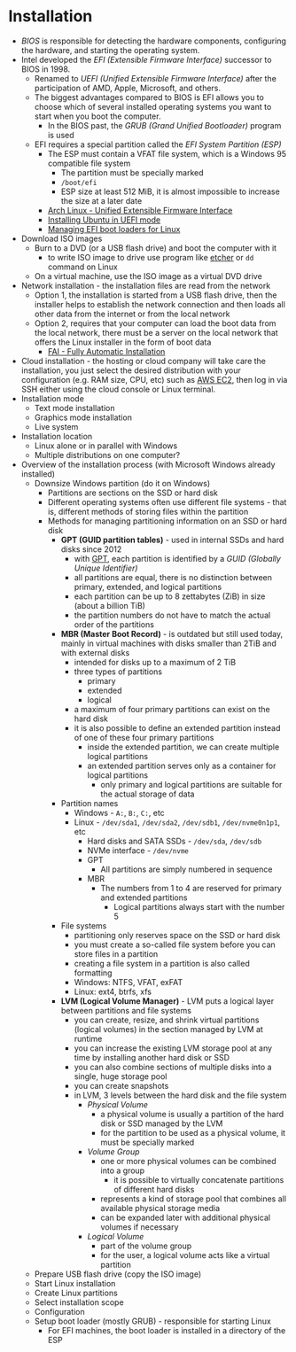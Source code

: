 # Installation

- *BIOS* is responsible for detecting the hardware components, configuring the hardware, and starting the operating system.
- Intel developed the *EFI (Extensible Firmware Interface)* successor to BIOS in 1998.
    - Renamed to *UEFI (Unified Extensible Firmware Interface)* after the participation of AMD, Apple, Microsoft, and others.
    - The biggest advantages compared to BIOS is EFI allows you to choose which of several installed operating systems you want to start when you boot the computer.
        - In the BIOS past, the *GRUB (Grand Unified Bootloader)* program is used
    - EFI requires a special partition called the *EFI System Partition (ESP)*
        - The ESP must contain a VFAT file system, which is a Windows 95 compatible file system
            - The partition must be specially marked
            - `/boot/efi`
            - ESP size at least 512 MiB, it is almost impossible to increase the size at a later date
        - [Arch Linux - Unified Extensible Firmware Interface](https://wiki.archlinux.org/title/Unified_Extensible_Firmware_Interface)
        - [Installing Ubuntu in UEFI mode](https://help.ubuntu.com/community/UEFI)
        - [Managing EFI boot loaders for Linux](https://rodsbooks.com/efi-bootloaders/index.html)
- Download ISO images
    - Burn to a DVD (or a USB flash drive) and boot the computer with it
        - to write ISO image to drive use program like [etcher](https://etcher.balena.io) or `dd` command on Linux
    - On a virtual machine, use the ISO image as a virtual DVD drive
- Network installation - the installation files are read from the network
    - Option 1, the installation is started from a USB flash drive, then the installer helps to establish the network connection and then loads all other data from the internet or from the local network
    - Option 2, requires that your computer can load the boot data from the local network, there must be a server on the local network that offers the Linux installer in the form of boot data
        - [FAI - Fully Automatic Installation](https://fai-project.org)
- Cloud installation - the hosting or cloud company will take care the installation, you just select the desired distribution with your configuration (e.g. RAM size, CPU, etc) such as [AWS EC2](https://aws.amazon.com/pm/ec2/), then log in via SSH either using the cloud console or Linux terminal.
- Installation mode
    - Text mode installation
    - Graphics mode installation
    - Live system
- Installation location
    - Linux alone or in parallel with Windows
    - Multiple distributions on one computer?
- Overview of the installation process (with Microsoft Windows already installed)
    - Downsize Windows partition (do it on Windows)
        - Partitions are sections on the SSD or hard disk
        - Different operating systems often use different file systems - that is, different methods of storing files within the partition
        - Methods for managing partitioning information on an SSD or hard disk
            - **GPT (GUID partition tables)** - used in internal SSDs and hard disks since 2012            
                - with [GPT](https://en.wikipedia.org/wiki/GUID_Partition_Table), each partition is identified by a *GUID (Globally Unique Identifier)*
                - all partitions are equal, there is no distinction between primary, extended, and logical partitions
                - each partition can be up to 8 zettabytes (ZiB) in size (about a billion TiB)
                - the partition numbers do not have to match the actual order of the partitions
            - **MBR (Master Boot Record)** - is outdated but still used today, mainly in virtual machines with disks smaller than 2TiB and with external disks
                - intended for disks up to a maximum of 2 TiB
                - three types of partitions
                    - primary
                    - extended
                    - logical
                - a maximum of four primary partitions can exist on the hard disk
                - it is also possible to define an extended partition instead of one of these four primary partitions
                    - inside the extended partition, we can create multiple logical partitions
                    - an extended partition serves only as a container for logical partitions
                        - only primary and logical partitions are suitable for the actual storage of data
            - Partition names
                - Windows - `A:`, `B:`, `C:`, etc
                - Linux - `/dev/sda1`, `/dev/sda2`, `/dev/sdb1`, `/dev/nvme0n1p1`, etc
                    - Hard disks and SATA SSDs - `/dev/sda`, `/dev/sdb`
                    - NVMe interface - `/dev/nvme`
                    - GPT
                        - All partitions are simply numbered in sequence
                    - MBR
                        - The numbers from 1 to 4 are reserved for primary and extended partitions
                            - Logical partitions always start with the number 5
            - File systems
                - partitioning only reserves space on the SSD or hard disk
                - you must create a so-called file system before you can store files in a partition
                - creating a file system in a partition is also called formatting
                - Windows: NTFS, VFAT, exFAT
                - Linux: ext4, btrfs, xfs
            - **LVM (Logical Volume Manager)** - LVM puts a logical layer between partitions and file systems
                - you can create, resize, and shrink virtual partitions (logical volumes) in the section managed by LVM at runtime
                - you can increase the existing LVM storage pool at any time by installing another hard disk or SSD
                - you can also combine sections of multiple disks into a single, huge storage pool
                - you can create snapshots
                - in LVM, 3 levels between the hard disk and the file system
                    - *Physical Volume*
                        - a physical volume is usually a partition of the hard disk or SSD managed by the LVM
                        - for the partition to be used as a physical volume, it must be specially marked
                    - *Volume Group*
                        - one or more physical volumes can be combined into a group
                            - it is possible to virtually concatenate partitions of different hard disks
                        - represents a kind of storage pool that combines all available physical storage media
                        - can be expanded later with additional physical volumes if necessary                        
                    - *Logical Volume*
                        - part of the volume group
                        - for the user, a logical volume acts like a virtual partition
    - Prepare USB flash drive (copy the ISO image)
    - Start Linux installation
    - Create Linux partitions
    - Select installation scope
    - Configuration
    - Setup boot loader (mostly GRUB) - responsible for starting Linux
        - For EFI machines, the boot loader is installed in a directory of the ESP